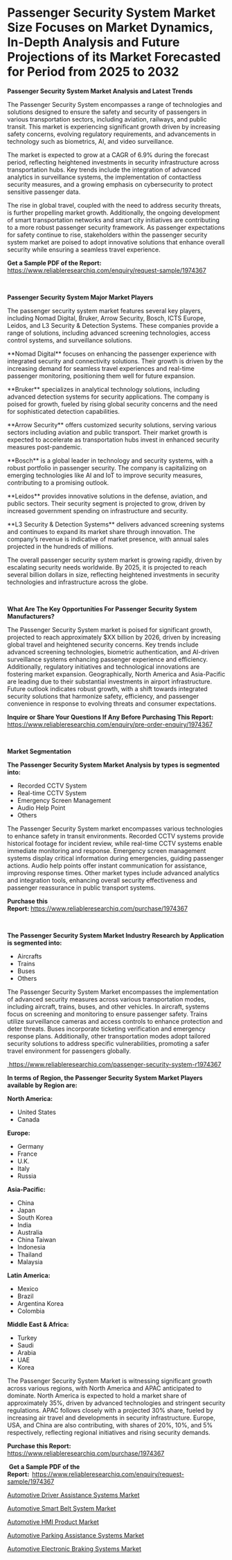 <p><h1>Passenger Security System Market Size Focuses on Market Dynamics, In-Depth Analysis and Future Projections of its Market Forecasted for Period from 2025 to 2032</h1></p><p><strong>Passenger Security System Market Analysis and Latest Trends</strong></p>
<p><p>The Passenger Security System encompasses a range of technologies and solutions designed to ensure the safety and security of passengers in various transportation sectors, including aviation, railways, and public transit. This market is experiencing significant growth driven by increasing safety concerns, evolving regulatory requirements, and advancements in technology such as biometrics, AI, and video surveillance.</p><p>The market is expected to grow at a CAGR of 6.9% during the forecast period, reflecting heightened investments in security infrastructure across transportation hubs. Key trends include the integration of advanced analytics in surveillance systems, the implementation of contactless security measures, and a growing emphasis on cybersecurity to protect sensitive passenger data.</p><p>The rise in global travel, coupled with the need to address security threats, is further propelling market growth. Additionally, the ongoing development of smart transportation networks and smart city initiatives are contributing to a more robust passenger security framework. As passenger expectations for safety continue to rise, stakeholders within the passenger security system market are poised to adopt innovative solutions that enhance overall security while ensuring a seamless travel experience.</p></p>
<p><strong>Get a Sample PDF of the Report:&nbsp;</strong> <a href="https://www.reliableresearchiq.com/enquiry/request-sample/1974367?utm_campaign=1082&utm_medium=2&utm_source=Github&utm_content=ia&utm_term=31032025&utm_id=passenger-security-system">https://www.reliableresearchiq.com/enquiry/request-sample/1974367</a></p>
<p>&nbsp;</p>
<p><strong>Passenger Security System Major Market Players</strong></p>
<p><p>The passenger security system market features several key players, including Nomad Digital, Bruker, Arrow Security, Bosch, ICTS Europe, Leidos, and L3 Security & Detection Systems. These companies provide a range of solutions, including advanced screening technologies, access control systems, and surveillance solutions.</p><p>**Nomad Digital** focuses on enhancing the passenger experience with integrated security and connectivity solutions. Their growth is driven by the increasing demand for seamless travel experiences and real-time passenger monitoring, positioning them well for future expansion.</p><p>**Bruker** specializes in analytical technology solutions, including advanced detection systems for security applications. The company is poised for growth, fueled by rising global security concerns and the need for sophisticated detection capabilities.</p><p>**Arrow Security** offers customized security solutions, serving various sectors including aviation and public transport. Their market growth is expected to accelerate as transportation hubs invest in enhanced security measures post-pandemic.</p><p>**Bosch** is a global leader in technology and security systems, with a robust portfolio in passenger security. The company is capitalizing on emerging technologies like AI and IoT to improve security measures, contributing to a promising outlook.</p><p>**Leidos** provides innovative solutions in the defense, aviation, and public sectors. Their security segment is projected to grow, driven by increased government spending on infrastructure and security.</p><p>**L3 Security & Detection Systems** delivers advanced screening systems and continues to expand its market share through innovation. The company’s revenue is indicative of market presence, with annual sales projected in the hundreds of millions.</p><p>The overall passenger security system market is growing rapidly, driven by escalating security needs worldwide. By 2025, it is projected to reach several billion dollars in size, reflecting heightened investments in security technologies and infrastructure across the globe.</p></p>
<p>&nbsp;</p>
<p><strong>What Are The Key Opportunities For Passenger Security System Manufacturers?</strong></p>
<p><p>The Passenger Security System market is poised for significant growth, projected to reach approximately $XX billion by 2026, driven by increasing global travel and heightened security concerns. Key trends include advanced screening technologies, biometric authentication, and AI-driven surveillance systems enhancing passenger experience and efficiency. Additionally, regulatory initiatives and technological innovations are fostering market expansion. Geographically, North America and Asia-Pacific are leading due to their substantial investments in airport infrastructure. Future outlook indicates robust growth, with a shift towards integrated security solutions that harmonize safety, efficiency, and passenger convenience in response to evolving threats and consumer expectations.</p></p>
<p><strong>Inquire or Share Your Questions If Any Before Purchasing This Report:</strong> <a href="https://www.reliableresearchiq.com/enquiry/pre-order-enquiry/1974367?utm_campaign=1082&utm_medium=2&utm_source=Github&utm_content=ia&utm_term=31032025&utm_id=passenger-security-system">https://www.reliableresearchiq.com/enquiry/pre-order-enquiry/1974367</a></p>
<p>&nbsp;</p>
<p><strong>Market Segmentation</strong></p>
<p><strong>The Passenger Security System Market Analysis by types is segmented into:</strong></p>
<p><ul><li>Recorded CCTV System</li><li>Real-time CCTV System</li><li>Emergency Screen Management</li><li>Audio Help Point</li><li>Others</li></ul></p>
<p><p>The Passenger Security System market encompasses various technologies to enhance safety in transit environments. Recorded CCTV systems provide historical footage for incident review, while real-time CCTV systems enable immediate monitoring and response. Emergency screen management systems display critical information during emergencies, guiding passenger actions. Audio help points offer instant communication for assistance, improving response times. Other market types include advanced analytics and integration tools, enhancing overall security effectiveness and passenger reassurance in public transport systems.</p></p>
<p><strong>Purchase this Report:&nbsp;</strong><a href="https://www.reliableresearchiq.com/purchase/1974367?utm_campaign=1082&utm_medium=2&utm_source=Github&utm_content=ia&utm_term=31032025&utm_id=passenger-security-system">https://www.reliableresearchiq.com/purchase/1974367</a></p>
<p>&nbsp;</p>
<p><strong>The Passenger Security System Market Industry Research by Application is segmented into:</strong></p>
<p><ul><li>Aircrafts</li><li>Trains</li><li>Buses</li><li>Others</li></ul></p>
<p><p>The Passenger Security System Market encompasses the implementation of advanced security measures across various transportation modes, including aircraft, trains, buses, and other vehicles. In aircraft, systems focus on screening and monitoring to ensure passenger safety. Trains utilize surveillance cameras and access controls to enhance protection and deter threats. Buses incorporate ticketing verification and emergency response plans. Additionally, other transportation modes adopt tailored security solutions to address specific vulnerabilities, promoting a safer travel environment for passengers globally.</p></p>
<p><a href="https://www.reliableresearchiq.com/passenger-security-system-r1974367?utm_campaign=1082&utm_medium=2&utm_source=Github&utm_content=ia&utm_term=31032025&utm_id=passenger-security-system">&nbsp;https://www.reliableresearchiq.com/passenger-security-system-r1974367</a></p>
<p><strong>In terms of Region, the Passenger Security System Market Players available by Region are:</strong></p>
<p>
    <p> <strong> North America: </strong>
        <ul>
            <li>United States</li>
            <li>Canada</li>
        </ul>
        </p> 
    <p> <strong> Europe: </strong>
        <ul>
            <li>Germany</li>
            <li>France</li>
            <li>U.K.</li>
            <li>Italy</li>
            <li>Russia</li>
        </ul>
        </p> 
    <p> <strong> Asia-Pacific: </strong>
        <ul>
            <li>China</li>
            <li>Japan</li>
            <li>South Korea</li>
            <li>India</li>
            <li>Australia</li>
            <li>China Taiwan</li>
            <li>Indonesia</li>
            <li>Thailand</li>
            <li>Malaysia</li>
        </ul>
        </p> 
    <p> <strong> Latin America: </strong>
        <ul>
            <li>Mexico</li>
            <li>Brazil</li>
            <li>Argentina Korea</li>
            <li>Colombia</li>
        </ul>
        </p> 
    <p> <strong> Middle East & Africa: </strong>
        <ul>
            <li>Turkey</li>
            <li>Saudi</li>
            <li>Arabia</li>
            <li>UAE</li>
            <li>Korea</li>
        </ul>
    </p>
    </p>
<p><p>The Passenger Security System Market is witnessing significant growth across various regions, with North America and APAC anticipated to dominate. North America is expected to hold a market share of approximately 35%, driven by advanced technologies and stringent security regulations. APAC follows closely with a projected 30% share, fueled by increasing air travel and developments in security infrastructure. Europe, USA, and China are also contributing, with shares of 20%, 10%, and 5% respectively, reflecting regional initiatives and rising security demands.</p></p>
<p><strong>Purchase this Report: </strong><a href="https://www.reliableresearchiq.com/purchase/1974367?utm_campaign=1082&utm_medium=2&utm_source=Github&utm_content=ia&utm_term=31032025&utm_id=passenger-security-system">https://www.reliableresearchiq.com/purchase/1974367</a></p>
<p>&nbsp;<strong>Get a Sample PDF of the Report:&nbsp;&nbsp;</strong><a href="https://www.reliableresearchiq.com/enquiry/request-sample/1974367?utm_campaign=1082&utm_medium=2&utm_source=Github&utm_content=ia&utm_term=31032025&utm_id=passenger-security-system">https://www.reliableresearchiq.com/enquiry/request-sample/1974367</a></p>
<p><strong></strong></p>
<p><p><a href="https://github.com/gambokaiohjr/Market-Research-Report-List-1/blob/main/automotive-driver-assistance-systems-market.md?utm_campaign=1082&utm_medium=2&utm_source=Github&utm_content=ia&utm_term=31032025&utm_id=passenger-security-system">Automotive Driver Assistance Systems Market</a></p><p><a href="https://github.com/monacaquddus/Market-Research-Report-List-1/blob/main/automotive-smart-belt-system-market.md?utm_campaign=1082&utm_medium=2&utm_source=Github&utm_content=ia&utm_term=31032025&utm_id=passenger-security-system">Automotive Smart Belt System Market</a></p><p><a href="https://github.com/mgapeak/Market-Research-Report-List-1/blob/main/automotive-hmi-product-market.md?utm_campaign=1082&utm_medium=2&utm_source=Github&utm_content=ia&utm_term=31032025&utm_id=passenger-security-system">Automotive HMI Product Market</a></p><p><a href="https://github.com/owaysusing/Market-Research-Report-List-1/blob/main/automotive-parking-assistance-systems-market.md?utm_campaign=1082&utm_medium=2&utm_source=Github&utm_content=ia&utm_term=31032025&utm_id=passenger-security-system">Automotive Parking Assistance Systems Market</a></p><p><a href="https://github.com/aijazdeitzbq/Market-Research-Report-List-1/blob/main/automotive-electronic-braking-systems-market.md?utm_campaign=1082&utm_medium=2&utm_source=Github&utm_content=ia&utm_term=31032025&utm_id=passenger-security-system">Automotive Electronic Braking Systems Market</a></p></p>